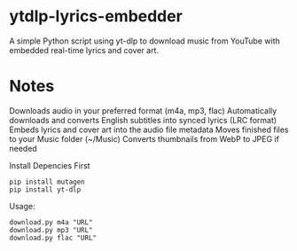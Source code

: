 # ytdlp-lyrics-embedder
A simple Python script using yt-dlp to download music from YouTube with embedded real-time lyrics and cover art.

# Notes
Downloads audio in your preferred format (m4a, mp3, flac)
Automatically downloads and converts English subtitles into synced lyrics (LRC format)
Embeds lyrics and cover art into the audio file metadata
Moves finished files to your Music folder (~/Music)
Converts thumbnails from WebP to JPEG if needed


Install Depencies First
```
pip install mutagen
pip install yt-dlp
```

Usage:
```
download.py m4a "URL"
download.py mp3 "URL"
download.py flac "URL"
```

